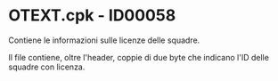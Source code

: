 # OTEXT.cpk - ID00058

Contiene le informazioni sulle licenze delle squadre.

Il file contiene, oltre l'header, coppie di due byte che indicano l'ID delle squadre con licenza.
